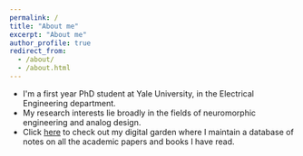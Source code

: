```yaml
---
permalink: /
title: "About me"
excerpt: "About me"
author_profile: true
redirect_from:
  - /about/
  - /about.html
---
```


- I'm a first year PhD student at Yale University, in the Electrical Engineering department.
- My research interests lie broadly in the fields of neuromorphic engineering and analog design.
- Click [here](https://karthisrinivasan.netlify.app) to check out my digital garden where I maintain a database of notes on all the academic papers and books I have read.
